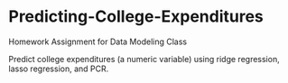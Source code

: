 # Predicting-College-Expenditures
 
Homework Assignment for Data Modeling Class

Predict college expenditures (a numeric variable) using ridge regression, lasso regression, and PCR.
